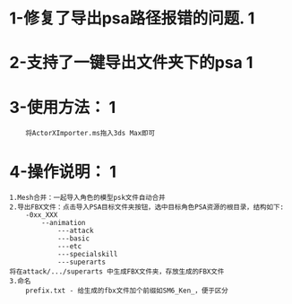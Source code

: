# 1-修复了导出psa路径报错的问题. 1
# 2-支持了一键导出文件夹下的psa 1
# 3-使用方法： 1
		将ActorXImporter.ms拖入3ds Max即可

# 4-操作说明： 1
    1.Mesh合并：一起导入角色的模型psk文件自动合并
    2.导出FBX文件：点击导入PSA目标文件夹按钮，选中目标角色PSA资源的根目录，结构如下:
    	-0xx_XXX
    		--animation
    			---attack
    			---basic
    			---etc
    			---specialskill
    			---superarts 
    将在attack/.../superarts 中生成FBX文件夹，存放生成的FBX文件
    3.命名
    	prefix.txt - 给生成的fbx文件加个前缀如SM6_Ken_，便于区分
